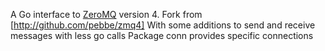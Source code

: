 A Go interface to [ZeroMQ](http://www.zeromq.org/) version 4.
Fork from [http://github.com/pebbe/zmq4]
With some additions to send and receive messages with less go calls
Package conn provides specific connections

